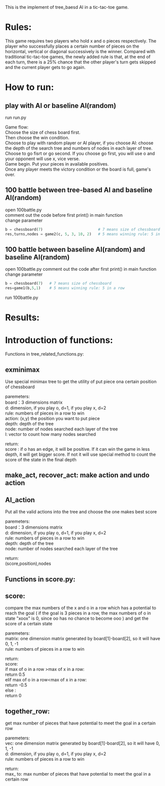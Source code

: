 This is the implement of tree_baesd AI in a tic-tac-toe game.  
  
Rules: 
==
This game requires two players who hold x and o pieces respectively. The player who successfully places a certain number of pieces on the horizontal, vertical or diagonal successively is the winner. Compared with traditional tic-tac-toe games, the newly added rule is that, at the end of each turn, there is a 25% chance that the other player's turn gets skipped and the current player gets to go again.  
  

  
How to run:  
==
  
play with AI or baseline AI(random)  
--
run run.py  
  
Game flow:  
Choose the size of chess board first.   
Then choose the win condition.   
Choose to play with random player or AI player, if you choose AI: choose the depth of the search tree and numbers of nodes in each layer of tree.  
Choose to go fisrt or go second. If you choose go first, you will use o and your opponent will use x, vice verse.  
Game begin. Put your pieces in available positives.  
Once any player meets the victory condition or the board is full, game's over.  
  
  
100 battle between tree-based AI and baseline AI(random)  
--  
open 100battle.py  
comment out the code before first print() in main function  
change parameter  
```python
b = chessboard(7)                         # 7 means size of chessboard
res,turns,nodes = game2(c, 5, 3, 10, 2)   # 5 means winning rule: 5 in a row , 3 means layers of search tree, 10 means number of nodes each layer, 2 means tree-based AI will be x(second to play)
```


  
  
  
100 battle between baseline AI(random) and baseline AI(random)
 -- 
open 100battle.py
comment out the code after first print() in main function 
change parameter  
```python
b = chessboard(7)   # 7 means size of chessboard
res=game1(b,5,1)    # 5 means winning rule: 5 in a row
```
run 100battle.py




Results:
==







Introduction of functions:  
==


Functions in tree_related_functions.py:  

exminimax 
--
Use special minimax tree to get the utility of put piece ona certain position of chessboard  

paremeters:  
board：3 dimensions matrix   
d: dimension, if you play o, d=1, if you play x, d=2  
rule: numbers of pieces in a row to win  
action: (x,y) the position you want to put piece   
depth: depth of the tree  
node: number of nodes searched each layer of the tree  
l: vector to count how many nodes searched   

return:  
score : if o has an edge, it will be positive. If it can win the game in less depth, it will get bigger score. If not it will use special method to count the score of the state in the final depth   


make_act, recover_act: make action and undo action  
--

AI_action  
--
Put all the valid actions into the tree and choose the one makes best score  
  
paremeters:  
board：3 dimensions matrix   
d: dimension, if you play o, d=1, if you play x, d=2  
rule: numbers of pieces in a row to win  
depth: depth of the tree  
node: number of nodes searched each layer of the tree  
  
return:   
(score,position),nodes  
  
    
  
Functions in score.py:  
--
score:  
--
compare the max numbers of the x and o in a row which has a potential to reach the goal ( if the goal is 3 pieces in a row, the max numbers of o in state "xoox" is 0, since oo has no chance to become ooo ) and get the score of a certain state  
  
paremeters:  
matrix: one dimension matrix generated by board[1]-board[2], so it will have 0, 1, -1  
rule: numbers of pieces in a row to win  
  
return:  
score:   
if max of o in a row >max of x in a row:  
    return 0.5  
elif max of o in a row<max of x in a row:  
    return  -0.5  
else :  
    return 0  
  
together_row:  
--
get max number of pieces that have potential to meet the goal in a certain row   
  
paremeters:  
vec: one dimension matrix generated by board[1]-board[2], so it will have 0, 1, -1  
d: dimension, if you play o, d=1, if you play x, d=2  
rule: numbers of pieces in a row to win   
  
return:  
max_ to: max number of pieces that have potential to meet the goal in a certain row   
